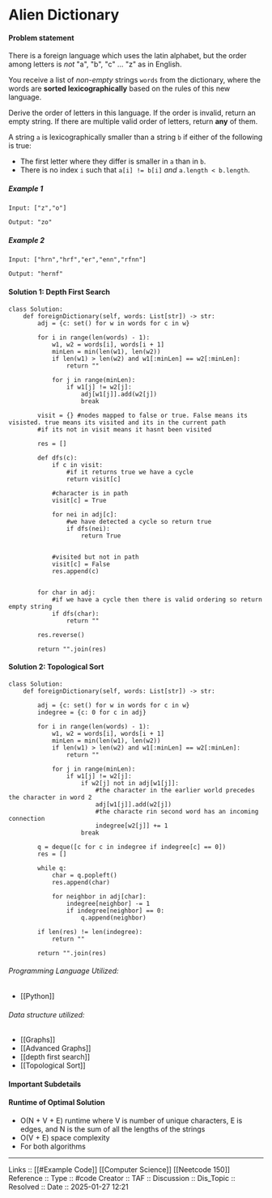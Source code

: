 # Alien Dictionary

#### Problem statement

There is a foreign language which uses the latin alphabet, but the order among letters is _not_ "a", "b", "c" ... "z" as in English.

You receive a list of _non-empty_ strings `words` from the dictionary, where the words are **sorted lexicographically** based on the rules of this new language.

Derive the order of letters in this language. If the order is invalid, return an empty string. If there are multiple valid order of letters, return **any** of them.

A string `a` is lexicographically smaller than a string `b` if either of the following is true:

- The first letter where they differ is smaller in `a` than in `b`.
- There is no index `i` such that `a[i] != b[i]` _and_ `a.length < b.length`.
##### Example 1
```
Input: ["z","o"]

Output: "zo"
```
##### Example 2
```
Input: ["hrn","hrf","er","enn","rfnn"]

Output: "hernf"
```
#### Solution 1: Depth First Search
```
class Solution:
    def foreignDictionary(self, words: List[str]) -> str:
        adj = {c: set() for w in words for c in w}

        for i in range(len(words) - 1):
            w1, w2 = words[i], words[i + 1]
            minLen = min(len(w1), len(w2))
            if len(w1) > len(w2) and w1[:minLen] == w2[:minLen]:
                return ""

            for j in range(minLen):
                if w1[j] != w2[j]:
                    adj[w1[j]].add(w2[j])
                    break

        visit = {} #nodes mapped to false or true. False means its visisted. true means its visited and its in the current path
        #if its not in visit means it hasnt been visited

        res = []

        def dfs(c):
            if c in visit:
                #if it returns true we have a cycle
                return visit[c]

            #character is in path
            visit[c] = True
            
            for nei in adj[c]:
                #we have detected a cycle so return true
                if dfs(nei):
                    return True


            #visited but not in path
            visit[c] = False
            res.append(c)


        for char in adj:
            #if we have a cycle then there is valid ordering so return empty string
            if dfs(char):
                return ""

        res.reverse()

        return "".join(res)

```


#### Solution 2: Topological Sort

```
class Solution:
    def foreignDictionary(self, words: List[str]) -> str:

        adj = {c: set() for w in words for c in w}
        indegree = {c: 0 for c in adj}

        for i in range(len(words) - 1):
            w1, w2 = words[i], words[i + 1]
            minLen = min(len(w1), len(w2))
            if len(w1) > len(w2) and w1[:minLen] == w2[:minLen]:
                return ""

            for j in range(minLen):
                if w1[j] != w2[j]:
                    if w2[j] not in adj[w1[j]]:
                        #the character in the earlier world precedes the character in word 2
                        adj[w1[j]].add(w2[j])
                        #the characte rin second word has an incoming connection
                        indegree[w2[j]] += 1
                    break
        
        q = deque([c for c in indegree if indegree[c] == 0])
        res = []

        while q:
            char = q.popleft()
            res.append(char)

            for neighbor in adj[char]:
                indegree[neighbor] -= 1
                if indegree[neighbor] == 0:
                    q.append(neighbor)

        if len(res) != len(indegree):
            return ""

        return "".join(res)
```
###### Programming Language Utilized:

- [[Python]]
###### Data structure utilized:

- [[Graphs]]
- [[Advanced Graphs]]
- [[depth first search]]
- [[Topological Sort]]
#### Important Subdetails

#### Runtime of Optimal Solution

- O(N + V + E) runtime where V is number of unique characters, E is edges, and N is the sum of all the lengths of the strings
- O(V + E) space complexity
- For both algorithms
---
Links :: [[#Example Code]] [[Computer Science]] [[Neetcode 150]]
Reference ::
Type :: #code
Creator ::
TAF ::
Discussion ::
Dis_Topic :: 
Resolved ::
Date :: 2025-01-27 12:21
